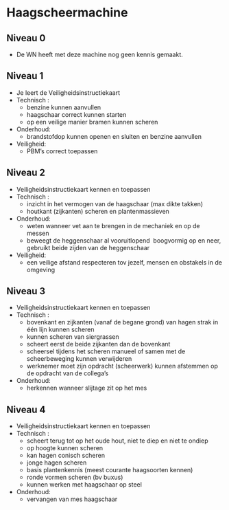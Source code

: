 # Haagscheermachine

## Niveau 0
- De WN heeft met deze machine nog geen kennis gemaakt. 

## Niveau 1
- Je leert de Veiligheidsinstructiekaart
- Technisch : 
  - benzine kunnen aanvullen
  - haagschaar correct kunnen starten
  - op een veilige manier bramen kunnen scheren
- Onderhoud:
  - brandstofdop kunnen openen en sluiten en benzine aanvullen
- Veiligheid:
  - PBM’s correct toepassen

## Niveau 2
- Veiligheidsinstructiekaart kennen en toepassen
- Technisch : 
  - inzicht in het vermogen van de haagschaar (max dikte takken)
  - houtkant (zijkanten) scheren en plantenmassieven
- Onderhoud:
  - weten wanneer vet aan te brengen in de mechaniek en op de messen
  - beweegt de heggenschaar al vooruitlopend  boogvormig op en neer, gebruikt beide zijden van de heggenschaar
- Veiligheid:
  - een veilige afstand respecteren tov jezelf, mensen en obstakels in de omgeving

## Niveau 3
- Veiligheidsinstructiekaart kennen en toepassen
- Technisch : 
  - bovenkant en zijkanten (vanaf de begane grond) van hagen strak in één lijn kunnen scheren
  - kunnen scheren van siergrassen
  - scheert eerst de beide zijkanten dan de bovenkant
  - scheersel tijdens het scheren manueel of samen met de scheerbeweging kunnen verwijderen
  - werknemer moet zijn opdracht (scheerwerk) kunnen afstemmen op de opdracht van de collega’s
- Onderhoud:
  - herkennen wanneer slijtage zit op het mes 

## Niveau 4
- Veiligheidsinstructiekaart kennen en toepassen
- Technisch :
  - scheert terug tot op het oude hout, niet te diep en niet te ondiep
  - op hoogte kunnen scheren
  - kan hagen conisch scheren
  - jonge hagen scheren
  - basis plantenkennis (meest courante haagsoorten kennen)
  - ronde vormen scheren (bv buxus)
  - kunnen werken met haagschaar op steel
- Onderhoud:
  - vervangen van mes haagschaar
